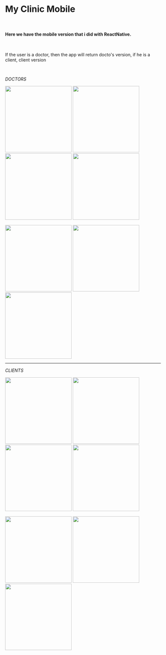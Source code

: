 <h1> My Clinic Mobile</h1>
<br>

<h4>Here we have the mobile version that i did with ReactNative.</h4><br>
<p> If the user is a doctor, then the app will return docto's version, if he is a client, client version</p><br>

<i>DOCTORS</i>
<p>
  <img src="src/assets/readme/1.png" width="215" />
  <img src="src/assets/readme/2.png" width="215" />
  <img src="src/assets/readme/5.png" width="215" />
  <img src="src/assets/readme/6.png" width="215" />
</p>
<p>
  <img src="src/assets/readme/7.png" width="215" />
  <img src="src/assets/readme/8.png" width="215" />
  <img src="src/assets/readme/9.png" width="215" />
</p>

<hr>
<i>CLIENTS</i>
<p>
  <img src="src/assets/readme/10.png" width="215" />
  <img src="src/assets/readme/11.png" width="215" />
  <img src="src/assets/readme/12.png" width="215" />
  <img src="src/assets/readme/14.png" width="215" />
</p>
<p>
  <img src="src/assets/readme/14.png" width="215" />
  <img src="src/assets/readme/15.png" width="215" />
  <img src="src/assets/readme/16.png" width="215" />
</p>
